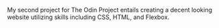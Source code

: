 My second project for The Odin Project entails creating a decent looking website utilizing skills including CSS, HTML, and Flexbox. 
